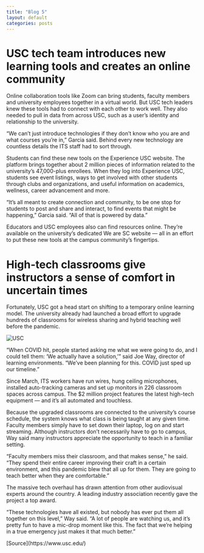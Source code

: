 ```yaml
---
title: "Blog 5"
layout: default
categories: posts
---
```

<html lang="en">
<body>  
  <h1>USC tech team introduces new learning tools and creates an online community</h1>
  <p>Online collaboration tools like Zoom can bring students, faculty members and university employees together in a virtual world. But USC tech leaders knew these tools had to connect with each other to work well. They also needed to pull in data from across USC, such as a user’s identity and relationship to the university.</p>

  <p>“We can’t just introduce technologies if they don’t know who you are and what courses you’re in,” Garcia said. Behind every new technology are countless details the ITS staff had to sort through.</p>

  <p>Students can find these new tools on the Experience USC website. The platform brings together about 2 million pieces of information related to the university’s 47,000-plus enrollees. When they log into Experience USC, students see event listings, ways to get involved with other students through clubs and organizations, and useful information on academics, wellness, career advancement and more.</p>

  <p>“It’s all meant to create connection and community, to be one stop for students to post and share and interact, to find events that might be happening,” Garcia said. “All of that is powered by data.”</p>

  <p>Educators and USC employees also can find resources online. They’re available on the university’s dedicated We are SC website — all in an effort to put these new tools at the campus community’s fingertips.</p>

  <h1> High-tech classrooms give instructors a sense of comfort in uncertain times </h1>
  <p>Fortunately, USC got a head start on shifting to a temporary online learning model. The university already had launched a broad effort to upgrade hundreds of classrooms for wireless sharing and hybrid teaching well before the pandemic.</p>

  <img src="https://news.usc.edu/files/2020/09/high-tech-classrooms-web-480x295.jpg" alt="USC">

  <p>“When COVID hit, people started asking me what we were going to do, and I could tell them: ‘We actually have a solution,’” said Joe Way, director of learning environments. “We’ve been planning for this. COVID just sped up our timeline.”</p>

  <p>Since March, ITS workers have run wires, hung ceiling microphones, installed auto-tracking cameras and set up monitors in 226 classroom spaces across campus. The $2 million project features the latest high-tech equipment — and it’s all automated and touchless.</p>

  <p>Because the upgraded classrooms are connected to the university’s course schedule, the system knows what class is being taught at any given time. Faculty members simply have to set down their laptop, log on and start streaming. Although instructors don’t necessarily have to go to campus, Way said many instructors appreciate the opportunity to teach in a familiar setting.</p>

  <p>“Faculty members miss their classroom, and that makes sense,” he said. “They spend their entire career improving their craft in a certain environment, and this pandemic blew that all up for them. They are going to teach better when they are comfortable.”</p>

  <p>The massive tech overhaul has drawn attention from other audiovisual experts around the country. A leading industry association recently gave the project a top award.</p>

  <p>“These technologies have all existed, but nobody has ever put them all together on this level,” Way said. “A lot of people are watching us, and it’s pretty fun to have a mic-drop moment like this. The fact that we’re helping in a true emergency just makes it that much better.”</p>

<footer>
  [Source](https://www.usc.edu/)
</footer>

</body>
</html>
